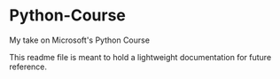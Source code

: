 # Python-Course

My take on Microsoft's Python Course

This readme file is meant to hold a lightweight documentation for future reference.
